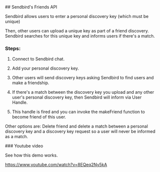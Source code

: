 ## Sendbird's Friends API

Sendbird allows users to enter a personal discovery key (which must be unique)

Then, other users can upload a unique key as part of a friend discovery. Sendbird searches for this unique key and informs users if there's a match. 

### Steps:

1) Connect to Sendbird chat.
2) Add your personal discovery key.

3) Other users will send discovery keys asking Sendbird to find users and make a friendship.
4) If there's a match between the discovery key you upload and any other user's personal discovery key, then Sendbird will inform via User Handle.
5) This handle is fired and you can invoke the makeFriend function to become friend of this user.

Other options are: Delete friend and delete a match between a personal discovery key and a discovery key request so a user will never be informed as a match.

### Youtube video

See how this demo works.

https://www.youtube.com/watch?v=8EQeq2Ny5kA

